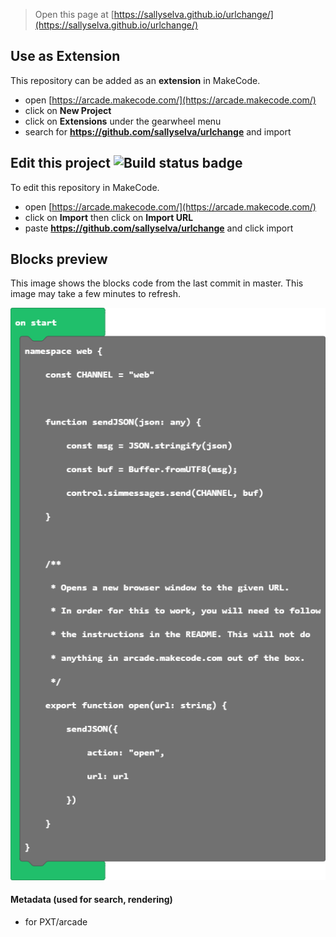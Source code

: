 


> Open this page at [https://sallyselva.github.io/urlchange/](https://sallyselva.github.io/urlchange/)

## Use as Extension

This repository can be added as an **extension** in MakeCode.

* open [https://arcade.makecode.com/](https://arcade.makecode.com/)
* click on **New Project**
* click on **Extensions** under the gearwheel menu
* search for **https://github.com/sallyselva/urlchange** and import

## Edit this project ![Build status badge](https://github.com/sallyselva/urlchange/workflows/MakeCode/badge.svg)

To edit this repository in MakeCode.

* open [https://arcade.makecode.com/](https://arcade.makecode.com/)
* click on **Import** then click on **Import URL**
* paste **https://github.com/sallyselva/urlchange** and click import

## Blocks preview

This image shows the blocks code from the last commit in master.
This image may take a few minutes to refresh.

![A rendered view of the blocks](https://github.com/sallyselva/urlchange/raw/master/.github/makecode/blocks.png)

#### Metadata (used for search, rendering)

* for PXT/arcade
<script src="https://makecode.com/gh-pages-embed.js"></script><script>makeCodeRender("{{ site.makecode.home_url }}", "{{ site.github.owner_name }}/{{ site.github.repository_name }}");</script>
